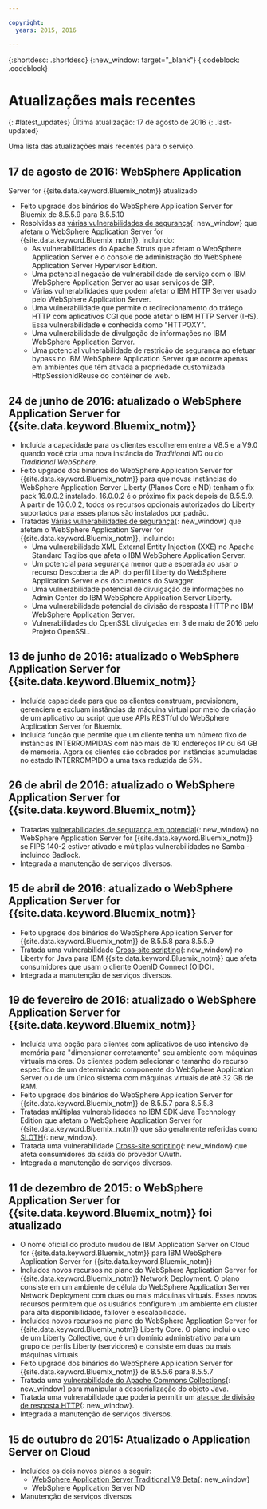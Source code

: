 ```yaml
---

copyright:
  years: 2015, 2016

---
```


{:shortdesc: .shortdesc}
{:new_window: target="_blank"}
{:codeblock: .codeblock}

# Atualizações mais recentes
{: #latest_updates}
Última atualização: 17 de agosto de 2016
{: .last-updated}

Uma lista das atualizações mais recentes para o serviço.

## 17 de agosto de 2016: WebSphere Application
Server for {{site.data.keyword.Bluemix_notm}} atualizado

* Feito upgrade dos binários do WebSphere Application Server for Bluemix de 8.5.5.9 para 8.5.5.10
* Resolvidas as [várias vulnerabilidades de segurança](http://www-01.ibm.com/support/docview.wss?uid=swg21988710){: new_window} que afetam o WebSphere Application Server for {{site.data.keyword.Bluemix_notm}}, incluindo:
  * As vulnerabilidades do Apache Struts que afetam o WebSphere Application Server e o console de administração do WebSphere Application Server Hypervisor Edition.
  * Uma potencial negação de vulnerabilidade de serviço com o IBM WebSphere Application Server ao usar serviços de SIP.
  * Várias vulnerabilidades que podem afetar o IBM HTTP Server usado pelo WebSphere Application Server.
  * Uma vulnerabilidade que permite o redirecionamento do tráfego HTTP com aplicativos CGI que pode afetar o IBM HTTP Server (IHS). Essa vulnerabilidade é conhecida como "HTTPOXY".
  * Uma vulnerabilidade de divulgação de informações no IBM WebSphere Application Server.
  * Uma potencial vulnerabilidade de restrição de segurança ao efetuar bypass no IBM WebSphere Application Server que ocorre apenas em ambientes que têm ativada a propriedade customizada HttpSessionIdReuse do contêiner de web.


## 24 de junho de 2016: atualizado o WebSphere Application Server for {{site.data.keyword.Bluemix_notm}}

* Incluída a capacidade para os clientes escolherem entre a V8.5 e a V9.0 quando você cria uma nova instância do *Traditional ND* ou do *Traditional WebSphere*.
* Feito upgrade dos binários do WebSphere Application Server for {{site.data.keyword.Bluemix_notm}} para que novas instâncias do WebSphere Application Server Liberty (Planos Core e ND) tenham o fix pack 16.0.0.2 instalado. 16.0.0.2 é o próximo fix pack depois de 8.5.5.9. A partir de 16.0.0.2, todos os recursos opcionais autorizados do Liberty suportados para esses planos são instalados por padrão.
* Tratadas [Várias vulnerabilidades de segurança](http://www-01.ibm.com/support/docview.wss?uid=swg21984977){: new_window} que afetam o WebSphere Application Server for {{site.data.keyword.Bluemix_notm}}, incluindo:
  * Uma vulnerabilidade XML External Entity Injection (XXE) no Apache Standard Taglibs que afeta o IBM WebSphere Application Server.
  * Um potencial para segurança menor que a esperada ao usar o recurso Descoberta de API do perfil Liberty do WebSphere Application Server e os documentos do Swagger.
  * Uma vulnerabilidade potencial de divulgação de informações no Admin Center do IBM WebSphere Application Server Liberty.
  * Uma vulnerabilidade potencial de divisão de resposta HTTP no IBM WebSphere Application Server.
  * Vulnerabilidades do OpenSSL divulgadas em 3 de maio de 2016 pelo Projeto OpenSSL.

## 13 de junho de 2016: atualizado o WebSphere Application Server for {{site.data.keyword.Bluemix_notm}}

* Incluída capacidade para que os clientes construam, provisionem, gerenciem e excluam instâncias da máquina virtual por meio da criação de um aplicativo ou script que use APIs RESTful do WebSphere Application Server for Bluemix.
* Incluída função que permite que um cliente tenha um número fixo de instâncias INTERROMPIDAS com não mais de 10 endereços IP ou 64 GB de memória. Agora os clientes são cobrados por instâncias acumuladas no estado INTERROMPIDO a uma taxa reduzida de 5%.

## 26 de abril de 2016: atualizado o WebSphere Application Server for {{site.data.keyword.Bluemix_notm}}

* Tratadas [vulnerabilidades de segurança em potencial](http://www-01.ibm.com/support/docview.wss?uid=swg21982128){: new_window} no WebSphere Application Server for {{site.data.keyword.Bluemix_notm}} se FIPS 140-2 estiver ativado e múltiplas vulnerabilidades no Samba - incluindo Badlock.
* Integrada a manutenção de serviços diversos.

## 15 de abril de 2016: atualizado o WebSphere Application Server for {{site.data.keyword.Bluemix_notm}}

* Feito upgrade dos binários do WebSphere Application Server for {{site.data.keyword.Bluemix_notm}} de 8.5.5.8 para 8.5.5.9
* Tratada uma vulnerabilidade [Cross-site scripting](http://www-01.ibm.com/support/docview.wss?uid=swg21981221){: new_window} no Liberty for Java para IBM {{site.data.keyword.Bluemix_notm}} que afeta consumidores que usam o cliente OpenID Connect (OIDC).
* Integrada a manutenção de serviços diversos.

## 19 de fevereiro de 2016: atualizado o WebSphere Application Server for {{site.data.keyword.Bluemix_notm}}
* Incluída uma opção para clientes com aplicativos de uso intensivo de memória para "dimensionar corretamente" seu ambiente com máquinas virtuais maiores. Os clientes podem selecionar o tamanho do recurso específico de um determinado componente do WebSphere Application Server ou de um único sistema com máquinas virtuais de até 32 GB de RAM.
* Feito upgrade dos binários do WebSphere Application Server for {{site.data.keyword.Bluemix_notm}} de 8.5.5.7 para 8.5.5.8
* Tratadas múltiplas vulnerabilidades no IBM SDK Java Technology Edition que afetam o WebSphere Application Server for {{site.data.keyword.Bluemix_notm}} que são geralmente referidas como [SLOTH](http://www-01.ibm.com/support/docview.wss?uid=swg21977244){: new_window}.
* Tratada uma vulnerabilidade [Cross-site scripting](http://www-01.ibm.com/support/docview.wss?uid=swg21976337){: new_window} que afeta consumidores da saída do provedor OAuth.
* Integrada a manutenção de serviços diversos.

## 11 de dezembro de 2015: o WebSphere Application Server for {{site.data.keyword.Bluemix_notm}} foi atualizado
* O nome oficial do produto mudou de IBM Application Server on Cloud for {{site.data.keyword.Bluemix_notm}} para IBM WebSphere Application Server for
{{site.data.keyword.Bluemix_notm}}
* Incluídos novos recursos no plano do WebSphere Application Server for {{site.data.keyword.Bluemix_notm}} Network Deployment. O plano consiste em um ambiente de célula do WebSphere Application Server Network Deployment com duas ou mais máquinas virtuais. Esses novos recursos permitem que os
usuários configurem um ambiente em cluster para alta disponibilidade, failover e escalabilidade.
* Incluídos novos recursos no plano do WebSphere Application Server for {{site.data.keyword.Bluemix_notm}} Liberty Core. O plano inclui
o uso de um Liberty Collective, que é um domínio administrativo para um grupo de perfis Liberty
(servidores) e consiste em duas ou mais máquinas virtuais
* Feito upgrade dos binários do WebSphere Application Server for {{site.data.keyword.Bluemix_notm}} de 8.5.5.6 para 8.5.5.7
* Tratada uma [vulnerabilidade do Apache Commons Collections](https://www.us-cert.gov/ncas/current-activity/2015/11/13/Apache-Commons-Collections-Java-Library-Vulnerability){: new_window} para manipular a desserialização
do objeto Java.
* Tratada uma vulnerabilidade que poderia permitir um [ataque
de divisão de resposta HTTP](http://www-01.ibm.com/support/docview.wss?uid=swg21972254){: new_window}.
* Integrada a manutenção de serviços diversos.

## 15 de outubro de 2015: Atualizado o Application Server on Cloud
* Incluídos os dois novos planos a seguir:
  * [WebSphere Application Server Traditional V9 Beta](https://www-01.ibm.com/marketing/iwm/iwmdocs/web/cc/earlyprograms/websphere.shtml){: new_window}
  * WebSphere Application Server ND
* Manutenção de serviços diversos
